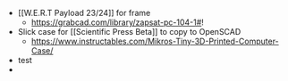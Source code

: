 - [[W.E.R.T Payload 23/24]] for frame
	- https://grabcad.com/library/zapsat-pc-104-1#!
- Slick case for [[Scientific Press Beta]] to copy to OpenSCAD
	- https://www.instructables.com/Mikros-Tiny-3D-Printed-Computer-Case/
- test
-